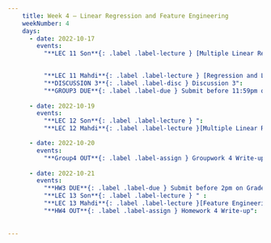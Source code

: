 ```yaml
---
    title: Week 4 – Linear Regression and Feature Engineering
    weekNumber: 4
    days:
      - date: 2022-10-17
        events:
          "**LEC 11 Son**{: .label .label-lecture } [Multiple Linear Regression and Feature Engineering](resources/lecture/lec11_son.pdf)": 
            

          "**LEC 11 Mahdi**{: .label .label-lecture } [Regression and Linear Algebra](resources/lecture/lec11_mahdi.pdf), [Annotated](resources/lecture/lec11_mahdi_annotated.pdf), [Code](https://datahub.ucsd.edu/user/msoleymani/notebooks/dsc40a-2021-fa/lectures/lec08/lec08.ipynb)":
          "**DISCUSSION 3**{: .label .label-disc } Discussion 3":
          "**GROUP3 DUE**{: .label .label-due } Submit before 11:59pm on Gradescope" : 
          
      - date: 2022-10-19
        events:
          "**LEC 12 Son**{: .label .label-lecture } ":
          "**LEC 12 Mahdi**{: .label .label-lecture }[Multiple Linear Regression and Feature Engineering](resources/lecture/lec12_mahdi.pdf), [Annotated](resources/lecture/lec12_mahdi_annotated.pdf), [Code](https://datahub.ucsd.edu/user/msoleymani/notebooks/dsc40a-2021-fa/lectures/lec09/lec09.ipynb)": 

      - date: 2022-10-20
        events:
          "**Group4 OUT**{: .label .label-assign } Groupwork 4 Write-up":
      
      - date: 2022-10-21
        events:
          "**HW3 DUE**{: .label .label-due } Submit before 2pm on Gradescope" :
          "**LEC 13 Son**{: .label .label-lecture } " :
          "**LEC 13 Mahdi**{: .label .label-lecture }[Feature Engineering](resources/lecture/lec13_mahdi.pdf), [Annotated](resources/lecture/lec13_mahdi_annotated.pdf), [Code](https://datahub.ucsd.edu/user/msoleymani/notebooks/dsc40a-2021-fa/lectures/lec10/lec10.ipynb)" : 
          "**HW4 OUT**{: .label .label-assign } Homework 4 Write-up":
          
            
---
```

